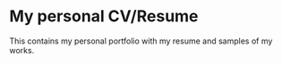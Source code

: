 # My personal CV/Resume
This contains my personal portfolio with my resume and samples of my works.
